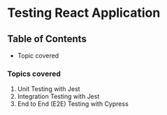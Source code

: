 # Testing React Application

## Table of Contents

- Topic covered

### Topics covered

1.  Unit Testing with Jest
2.  Integration Testing with Jest
3.  End to End (E2E) Testing with Cypress
